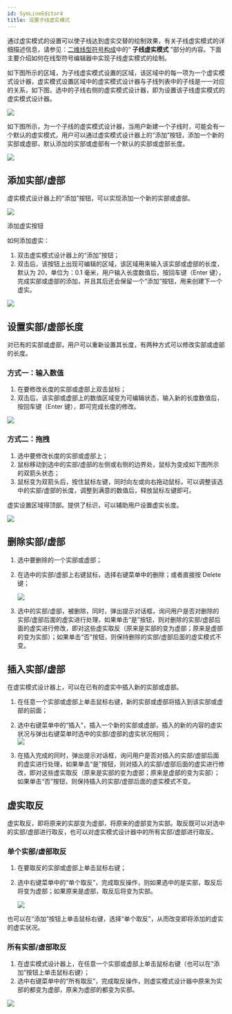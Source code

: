 ```yaml
---
id: SymLineEditor4
title: 设置子线虚实模式
---
```

通过虚实模式的设置可以使子线达到虚实交替的绘制效果，有关子线虚实模式的详细描述信息，请参见：[二维线型符号构成](SymLineEditor0)中的“ **子线虚实模式** ”部分的内容。下面主要介绍如何在线型符号编辑器中实现子线虚实模式的绘制。

如下图所示的区域，为子线虚实模式设置的区域，该区域中的每一项为一个虚实模式设计器，虚实模式设置区域中的虚实模式设计器与子线列表中的子线是一一对应的关系，如下图，选中的子线右侧的虚实模式设计器，即为设置该子线虚实模式的虚实模式设计器。

![](img/SymLineEditor4t1.png)  


如下图所示，为一个子线的虚实模式设计器，当用户新建一个子线时，可能会有一个默认的虚实模式，用户可以通过虚实模式设计器上的“添加”按钮，添加一个新的实部或虚部，默认添加的实部或虚部有一个默认的实部或虚部长度。

![](img/SymLineEditor4t3.png)  


## 添加实部/虚部

虚实模式设计器上的“添加”按钮，可以实现添加一个新的实部或虚部。

![](img/SymLineEditor4t5.png)  

添加虚实按钮  

如何添加虚实：

1. 双击虚实模式设计器上的“添加”按钮；
2. 双击后，该按钮上出现可编辑的区域，该区域用来输入该实部或虚部的长度，默认为 20，单位为：0.1 毫米，用户输入长度数值后，按回车键（Enter 键），完成实部或虚部的添加，并且其后还会保留一个“添加”按钮，用来创建下一个虚实。   

![](img/SymLineEditor4t6.png)  


## 设置实部/虚部长度

对已有的实部或虚部，用户可以重新设置其长度，有两种方式可以修改实部或虚部的长度。

### 方式一：输入数值

1. 在要修改长度的实部或虚部上双击鼠标；
2. 双击后，该实部或虚部上的数值区域变为可编辑状态，输入新的长度数值后，按回车键（Enter 键），即可完成长度的修改。
  
  ![](img/SymLineEditor4t7.png)  


### 方式二：拖拽

1. 选中要修改长度的实部或虚部上；
2. 鼠标移动到选中的实部/虚部的左侧或右侧的边界处，鼠标为变成如下图所示的双箭头状态；
3. 鼠标变为双箭头后，按住鼠标左键，同时向左或向右拖动鼠标，可以调整该选中的实部/虚部的长度，调整到满意的数值后，释放鼠标左键即可。 

虚实设置区域得顶部。提供了标识，可以辅助用户设置虚实长度。

![](img/SymLineEditor4t8.png)  
 

## 删除实部/虚部

1. 选中要删除的一个实部或虚部；
2. 在选中的实部/虚部上右键鼠标，选择右键菜单中的删除；或者直接按 Delete 键；   
  
   ![](img/SymLineEditor4t9.png)  

3. 选中的实部/虚部，被删除，同时，弹出提示对话框，询问用户是否对删除的实部/虚部后面的虚实进行处理，如果单击“是”按钮，则对删除的实部/虚部后面的虚实进行修改，即对这些虚实取反（原来是实部的变为虚部；原来是虚部的变为实部）；如果单击“否”按钮，则保持删除的实部/虚部后面的虚实模式不变。 
## 插入实部/虚部

在虚实模式设计器上，可以在已有的虚实中插入新的实部或虚部。

1. 在任意一个实部或虚部上单击鼠标右键，新的实部或虚部将插入到该实部或虚部的前面；
2. 选中右键菜单中的“插入”，插入一个新的实部或虚部，插入的新的内容的虚实状况与弹出右键菜单时选中的实部/虚部的虚实状况相同；   
 ![](img/SymLineEditor4t11.png)  

3. 在插入完成的同时，弹出提示对话框，询问用户是否对插入的实部/虚部后面的虚实进行处理，如果单击“是”按钮，则对插入的实部/虚部后面的虚实进行修改，即对这些虚实取反（原来是实部的变为虚部；原来是虚部的变为实部）；如果单击“否”按钮，则保持插入的实部/虚部后面的虚实模式不变。  

## 虚实取反

虚实取反，即将原来的实部变为虚部，将原来的虚部变为实部。取反既可以对选中的实部/虚部进行取反，也可以对虚实模式设计器中的所有实部/虚部进行取反。

### 单个实部/虚部取反

1. 在要取反的实部或虚部上单击鼠标右键；
2. 选中右键菜单中的“单个取反”，完成取反操作，则如果选中的是实部，取反后将变为虚部；如果原来是虚部，取反后将变为实部。   
  
   ![](img/SymLineEditor4t12.png)  

也可以在“添加”按钮上单击鼠标右键，选择“单个取反”，从而改变即将添加的虚实的虚实状况。

### 所有实部/虚部取反

1. 在虚实模式设计器上，在任意一个实部或虚部上单击鼠标右键（也可以在“添加”按钮上单击鼠标右键）；
2. 选中右键菜单中的“所有取反”，完成取反操作，则虚实模式设计器中原来为实部的都变为虚部，原来为虚部的都变为实部。  
  
  ![](img/SymLineEditor4t13.png)  


